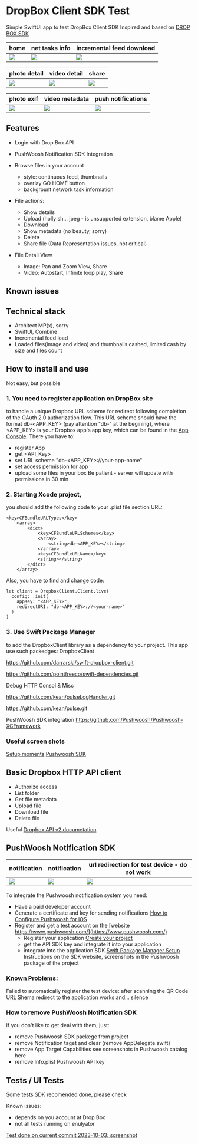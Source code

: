 # DropBox Client SDK Test
Simple SwiftUI app to test DropBox Client SDK
Inspired and based on [DROP BOX SDK](https://github.com/darrarski/swift-dropbox-client)

| home                                                                   | net tasks info                                                         | incremental feed download                                              |
| ---------------------------------------------------------------------- | ---------------------------------------------------------------------- | ---------------------------------------------------------------------- |
| ![](https://github.com/AMazkun/DrBoxClientTest/blob/main/IMG_8859.jpg) | ![](https://github.com/AMazkun/DrBoxClientTest/blob/main/IMG_8857.jpg) | ![](https://github.com/AMazkun/DrBoxClientTest/blob/main/IMG_8854.jpg) |


| photo detail                                                           | video detail                                                           | share                                                                  |
| ---------------------------------------------------------------------- | ---------------------------------------------------------------------- | ---------------------------------------------------------------------- |
| ![](https://github.com/AMazkun/DrBoxClientTest/blob/main/IMG_8858.jpg) | ![](https://github.com/AMazkun/DrBoxClientTest/blob/main/IMG_8866.jpg) | ![](https://github.com/AMazkun/DrBoxClientTest/blob/main/IMG_8871.jpg) |


| photo exif                                                             | video metadata                                                         | push notifications                                                     |
| ---------------------------------------------------------------------- | ---------------------------------------------------------------------- | ---------------------------------------------------------------------- |
| ![](https://github.com/AMazkun/DrBoxClientTest/blob/main/IMG_8872.jpg) | ![](https://github.com/AMazkun/DrBoxClientTest/blob/main/IMG_8873.jpg) | ![](https://github.com/AMazkun/DrBoxClientTest/blob/main/IMG_8889.jpg) |

## Features
- Login with Drop Box API
- PushWoosh Notification SDK Integration

- Browse files in your account
  - style: continuous feed, thumbnails
  - overlay GO HOME button
  - backgrount network task information
  
- File actions:
  - Show details
  - Upload (holly sh... jpeg - is unsupported extension, blame Apple)
  - Download
  - Show metadata (no beauty, sorry)
  - Delete
  - Share file (Data Representation issues, not critical)

- File Detail View
  - Image: Pan and Zoom View, Share
  - Video: Autostart, Infinite loop play, Share

## Known issues

## Technical stack
- Architect MP(x), sorry
- SwiftUI, Combine
- Incremental feed load
- Loaded files(image and video) and thumbnails cashed, limited cash by size and files count
## How to install and use

Not easy, but possible
### 1. You need to register application on DropBox site 
to handle a unique Dropbox URL scheme for redirect following completion of the OAuth 2.0 authorization flow. 
This URL scheme should have the format db-<APP_KEY> (pay attention "db-" at the begining), where <APP_KEY> is your Dropbox app's app key, which can be found in the [App Console](https://dropbox.com/developers/apps). There you have to:
- register App 
- get <API_Key>
- set URL scheme "db-<APP_KEY>://your-app-name"
- set access permission for app
- upload some files in your box
Be patient - server will update with permissions in 30 min

### 2. Starting Xcode project, 
you should add the following code to your .plist file section URL:
```
<key>CFBundleURLTypes</key>
    <array>
        <dict>
            <key>CFBundleURLSchemes</key>
            <array>
                <string>db-<APP_KEY></string>
            </array>
            <key>CFBundleURLName</key>
            <string></string>
        </dict>
    </array>
```
Also, you have to find and change code:
```
let client = DropboxClient.Client.live(
  config: .init(
    appKey: "<APP_KEY>",
    redirectURI: "db-<APP_KEY>://<your-name>"
  )
)
```
### 3. Use Swift Package Manager 
to add the DropboxClient library as a dependency to your project.
This app use such packedges:
DropboxClient

https://github.com/darrarski/swift-dropbox-client.git

https://github.com/pointfreeco/swift-dependencies.git

Debug HTTP Consol & Misc

https://github.com/kean/pulseLogHandler.git

https://github.com/kean/pulse.git

PushWoosh SDK integration
https://github.com/Pushwoosh/Pushwoosh-XCFramework

### Useful screen shots
[Setup moments](https://github.com/AMazkun/DrBoxClientTest/tree/main/SetupScreens)
[Pushwoosh SDK](https://github.com/AMazkun/DrBoxClientTest/tree/main/PushWoosh)
## Basic Dropbox HTTP API client
- Authorize access
- List folder
- Get file metadata
- Upload file
- Download file
- Delete file

Useful [Dropbox API v2 documetation](https://www.dropbox.com/developers/documentation/http/documentation)

## PushWoosh Notification SDK

| notification                                                           |  notification                                                          | url redirection for test device - do not work                          |
| ---------------------------------------------------------------------- | ---------------------------------------------------------------------- | ---------------------------------------------------------------------- |
| ![](https://github.com/AMazkun/DrBoxClientTest/blob/main/PushWoosh/IMG_8883.jpeg) | ![](https://github.com/AMazkun/DrBoxClientTest/blob/main/PushWoosh/IMG_8885.jpeg) | ![](https://github.com/AMazkun/DrBoxClientTest/blob/main/PushWoosh/IMG_8887.jpeg) |

To integrate the Pushwoosh notification system you need:
- Have a paid developer account
- Generate a certificate and key for sending notifications [How to Configure Pushwoosh for iOS](https://success.outsystems.com/documentation/how_to_guides/integrations/how_to_configure_pushwoosh_for_ios/)
- Register and get a test account on the [website https://www.pushwoosh.com/](https://www.pushwoosh.com/)
  - Register your application [Create your project](https://docs.pushwoosh.com/platform-docs/first-steps/start-with-your-project/create-your-project)
  - get the API SDK key and integrate it into your application 
  - integrate into the application SDK [Swift Package Manager Setup](https://docs.pushwoosh.com/platform-docs/pushwoosh-sdk/ios-push-notifications/setting-up-pushwoosh-ios-sdk/swift-package-manager-setup)
Instructions on the SDK website, screenshots in the Pushwoosh package of the project
### Known Problems:
Failed to automatically register the test device: after scanning the QR Code URL Shema redirect to the application works and... silence

### How to remove PushWoosh Notification SDK
If you don't like to get deal with them, just:
- remove Pushwoosh SDK packege from project
- remove Notification taget and clear (remove AppDelegate.swift)
- remove App Target Capabilities see screenshots in Pushwoosh catalog here
- remove Info.plist Pushwoosh API key

## Tests / UI Tests
Some tests SDK recomended done, please check

Known issues:
- depends on you account at Drop Box
- not all tests running on enulyator 

[Test done on current commit 2023-10-03: screenshot](https://github.com/AMazkun/DrBoxClientTest/blob/main/Screenshot%202023-10-03%20at%2018.12.01.jpg)
